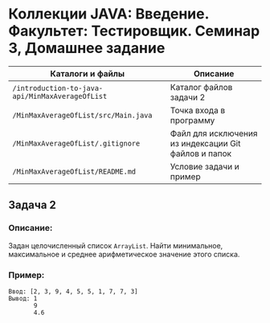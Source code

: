 # Коллекции JAVA: Введение. Факультет: Тестировщик. Семинар 3, Домашнее задание

Каталоги и файлы                                | Описание
------------------------------------------------|-----------------------------------------------------
`/introduction-to-java-api/MinMaxAverageOfList` | Каталог файлов задачи 2
`/MinMaxAverageOfList/src/Main.java`            | Точка входа в программу
`/MinMaxAverageOfList/.gitignore`               | Файл для исключения из индексации Git файлов и папок
`/MinMaxAverageOfList/README.md`                | Условие задачи и пример

## Задача 2

### Описание:

Задан целочисленный список `ArrayList`. Найти минимальное, максимальное и среднее арифметическое значение этого списка.

### Пример:

```
Ввод: [2, 3, 9, 4, 5, 5, 1, 7, 7, 3]
Вывод: 1
       9
       4.6
```


